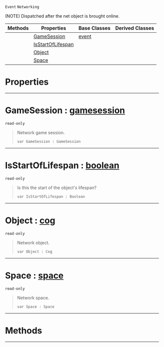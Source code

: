 `Event` `Networking`



(NOTE) Dispatched after the net object is brought online.

|Methods|Properties|Base Classes|Derived Classes|
|---|---|---|---|
| |[ GameSession](https://github.com/ArendDanielek/ZeroDocsTest/blob/master/code_reference/class_reference/netobjectonline.markdown#gamesession-zero-engine)|[event](https://github.com/ArendDanielek/ZeroDocsTest/blob/master/code_reference/class_reference/event.markdown)| |
| |[ IsStartOfLifespan](https://github.com/ArendDanielek/ZeroDocsTest/blob/master/code_reference/class_reference/netobjectonline.markdown#isstartoflifespan-zero-e)| | |
| |[ Object](https://github.com/ArendDanielek/ZeroDocsTest/blob/master/code_reference/class_reference/netobjectonline.markdown#object-zero-engine-docum)| | |
| |[ Space](https://github.com/ArendDanielek/ZeroDocsTest/blob/master/code_reference/class_reference/netobjectonline.markdown#space-zero-engine-docume)| | |


 #  Properties


---  
 #  GameSession : [gamesession](https://github.com/ArendDanielek/ZeroDocsTest/blob/master/code_reference/class_reference/gamesession.markdown)

 `read-only`

> Network game session.
> ``` lang=cpp, name=Zilch
> var GameSession : GameSession


---  
 #  IsStartOfLifespan : [boolean](https://github.com/ArendDanielek/ZeroDocsTest/blob/master/code_reference/zilch_base_types/boolean.markdown)

 `read-only`

> Is this the start of the object's lifespan?
> ``` lang=cpp, name=Zilch
> var IsStartOfLifespan : Boolean


---  
 #  Object : [cog](https://github.com/ArendDanielek/ZeroDocsTest/blob/master/code_reference/class_reference/cog.markdown)

 `read-only`

> Network object.
> ``` lang=cpp, name=Zilch
> var Object : Cog


---  
 #  Space : [space](https://github.com/ArendDanielek/ZeroDocsTest/blob/master/code_reference/class_reference/space.markdown)

 `read-only`

> Network space.
> ``` lang=cpp, name=Zilch
> var Space : Space


---  
 #  Methods


---  
 
  
  
  
  
  
  
  

 